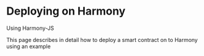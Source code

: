 # Deploying on Harmony

Using Harmony-JS

This page describes in detail how to deploy a smart contract on to Harmony using an example

